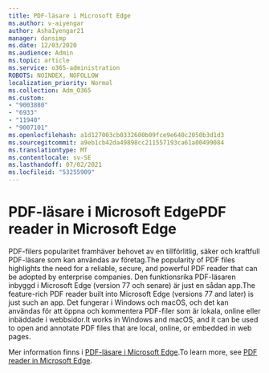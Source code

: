 ```yaml
---
title: PDF-läsare i Microsoft Edge
ms.author: v-aiyengar
author: AshaIyengar21
manager: dansimp
ms.date: 12/03/2020
ms.audience: Admin
ms.topic: article
ms.service: o365-administration
ROBOTS: NOINDEX, NOFOLLOW
localization_priority: Normal
ms.collection: Adm_O365
ms.custom:
- "9003880"
- "6933"
- "11940"
- "9007101"
ms.openlocfilehash: a1d127003cb0332600b09fce9e640c2050b3d1d3
ms.sourcegitcommit: a9eb1cb42da49898cc211557193ca61a00499084
ms.translationtype: MT
ms.contentlocale: sv-SE
ms.lasthandoff: 07/02/2021
ms.locfileid: "53255909"
---
```

# <a name="pdf-reader-in-microsoft-edge"></a><span data-ttu-id="c3640-102">PDF-läsare i Microsoft Edge</span><span class="sxs-lookup"><span data-stu-id="c3640-102">PDF reader in Microsoft Edge</span></span>

<span data-ttu-id="c3640-103">PDF-filers popularitet framhäver behovet av en tillförlitlig, säker och kraftfull PDF-läsare som kan användas av företag.</span><span class="sxs-lookup"><span data-stu-id="c3640-103">The popularity of PDF files highlights the need for a reliable, secure, and powerful PDF reader that can be adopted by enterprise companies.</span></span> <span data-ttu-id="c3640-104">Den funktionsrika PDF-läsaren inbyggd i Microsoft Edge (version 77 och senare) är just en sådan app.</span><span class="sxs-lookup"><span data-stu-id="c3640-104">The feature-rich PDF reader built into Microsoft Edge (versions 77 and later) is just such an app.</span></span> <span data-ttu-id="c3640-105">Det fungerar i Windows och macOS, och det kan användas för att öppna och kommentera PDF-filer som är lokala, online eller inbäddade i webbsidor.</span><span class="sxs-lookup"><span data-stu-id="c3640-105">It works in Windows and macOS, and it can be used to open and annotate PDF files that are local, online, or embedded in web pages.</span></span>

<span data-ttu-id="c3640-106">Mer information finns i [PDF-läsare i Microsoft Edge](https://go.microsoft.com/fwlink/?linkid=2140005).</span><span class="sxs-lookup"><span data-stu-id="c3640-106">To learn more, see [PDF reader in Microsoft Edge](https://go.microsoft.com/fwlink/?linkid=2140005).</span></span>
